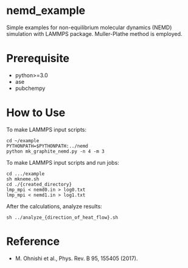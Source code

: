 # nemd_example

Simple examples for non-equilibrium molecular dynamics (NEMD) simulation with LAMMPS package.
Muller-Plathe method is employed.

# Prerequisite

* python>=3.0
* ase
* pubchempy

# How to Use

To make LAMMPS input scripts:

``` discriptions
cd ~/example
PYTHONPATH=$PYTHONPATH:../nemd
python mk_graphite_nemd.py -n 4 -m 3
```

To make LAMMPS input scripts and run jobs:

``` simple way
cd .../example
sh mkneme.sh
cd ./{created_directory}
lmp_mpi < nemd0.in > log0.txt
lmp_mpi < nemd1.in > log1.txt
```

After the calculations, analyze results:

```
sh ../analyze_{direction_of_heat_flow}.sh
```

# Reference

* M. Ohnishi et al., Phys. Rev. B 95, 155405 (2017).

